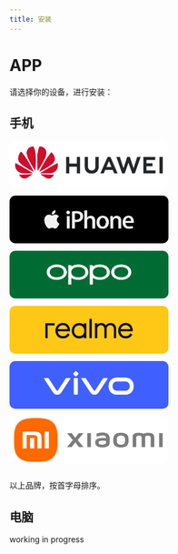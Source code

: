 ```yaml
---
title: 安装
---
```


# APP

请选择你的设备，进行安装：

## 手机

<a href="./huawei">
  <img src="./assets/huawei.png" alt="huawei" width="280" style="margin-block-end: 10px; border-radius: 10px;">
</a>

<a href="./iphone">
  <img src="./assets/iPhone.png" alt="iPhone" width="280" style="margin-block-end: 10px; border-radius: 10px;">
</a>

<a href="./oppo">
  <img src="./assets/oppo.png" alt="oppo" width="280" style="margin-block-end: 10px; border-radius: 10px;">
</a>

<a href="./realme">
  <img src="./assets/realme.jpg" alt="realme" width="280" style="margin-block-end: 10px; border-radius: 10px;">
</a>

<a href="./vivo">
  <img src="./assets/vivo.png" alt="vivo" width="280" style="margin-block-end: 10px; border-radius: 10px;">
</a>

<a href="./xiaomi">
  <img src="./assets/xiaomi.png" alt="xiaomi" width="280" style="margin-block-end: 10px; border-radius: 10px;">
</a>

以上品牌，按首字母排序。

## 电脑

working in progress



